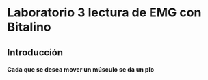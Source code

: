 # Laboratorio 3 lectura de EMG con Bitalino
## Introducción
#### Cada que se desea mover un músculo se da un plo
